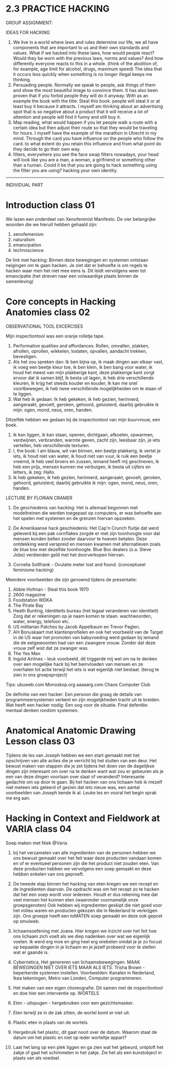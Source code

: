 # 2.3 PRACTICE HACKING

GROUP ASSIGNMENT:

IDEAS FOR HACKING 
1. We live in a world where laws and rules determine our life, we all have components that are important to us and their own standards and values. What if we hacked into these laws, how would people react? Would they be worn with the previous laws, norms and values? And how differently everyone reacts to this in a whole. (think of the abolition of, for example, age limit for alcohol, drugs, maximum speed) The idea that it occurs less quickly when something is no longer illegal keeps me thinking. 
2. Persuading people. Normally we speak to people, ask things of them and show the most beautiful image to convince them. It has also been proven that if you forbid people they will do it anyway. With as an example the book with the title: Steal this book. people will steal it or at least buy it because it attracts. I myself am thinking about an advertising spot that is so negative about a product that it will receive a lot of attention and people will find it funny and still buy it.
3. Map reading, what would happen if you let people walk a route with a certain idea but then adjust their route so that they would be traveling for hours. I myself have the example of the marathon in Utrecht in my mind. Through the card you have influence on the people who follow the card. to what extent do you retain this influence and from what point do they decide to go their own way.
4. filters, everywhere you see the face swap filters nowadays, your head will look like you are a man, a woman, a girlfriend or something other than a human. Could it be that you are going to hack something using the filter you are using? hacking your own identity.
-----

INDIVIDUAL PART 

Introduction class 01
======
We lazen een onderdeel van Xenofeminist Manifesto.
De vier belangrijke woorden die we hieruit hebben gehaald zijn: 
1. xenofemenism
2. naturalism
3. emancipation
4. technoscience

De link met hacking:
Binnen deze bewegingen en systemen ontstaan neigingen om te gaan hacken. Je ziet dat er behoefte is om regels te hacken waar men het niet mee eens is. Dit leidt vervolgens weer tot emancipatie (het streven naar een volwaardige plaats binnen de samenleving)

Core concepts in Hacking Anatomies class 02
======

OBSERVATIONAL TOOL EXCERCISES

Mijn inspectiontool was een oranje rolletje tape. 

1. Performative qualities and affordances:
Rollen, omvallen, plakken, afrollen, oprollen, wikkelen, loslaten, opvallen, aandacht trekken, bevestigen. 
2. Als het zou spreken dan: 
Ik ben bijna op, ik maak dingen aan elkaar vast, ik voeg een beetje kleur toe, ik ben klein, ik ben bang voor water, ik houd het meest van mijn plakkerige kant, deze plakkerige kant zorgt ervoor dat ik samen blijf, Ik besta uit lagen, ik heb drie verschillende kleuren, Ik krijg het steeds kouder en kouder, Ik kan me snel voortbewegen, ik heb twee verschillende mogelijkheiden om te staan of te liggen. 
3. Wat heb ik gedaan:
Ik heb gekeken, ik heb gezien, herinnerd, aangeraakt, gevoelt, geroken, gehoord, geluisterd, daarbij gebruikte ik mijn: ogen, mond, neus, oren, handen. 

Ditzelfde hebben we gedaan bij de inspectiontool van mijn buurvrouw, een boek. 

1. Ik kan liggen, ik kan staan, openen, dichtgaan, afkoelen, opwarmen, verdwijnen, verbranden, warmte geven, zacht zijn, leesbaar zijn, je iets vertellen, heb verschillende texturen. 
2. I, the book: I am blauw, wit van binnen, een beetje plakkerig, ik vertel je iets, ik houd niet van water, ik houd niet van vuur, ik ruik een beetje vreemd, ik heb veel broers en zussen, iemand heeft mij geschreven, ik heb een prijs, mensen kunnen me verbuigen, ik besta uit cijfers en letters, ik zeg: Hallo. 
3. Ik heb gekeken, ik heb gezien, herinnerd, aangeraakt, gevoelt, geroken, gehoord, geluisterd, daarbij gebruikte ik mijn: ogen, mond, neus, oren, handen. 


LECTURE BY FLORIAN CRAMER 
1. De geschiedenis van hacking: Het is allemaal begonnen met modeltreinen die werden toegepast op computers, er was behoefte aan het spelen met systemen en de grenzen hiervan opzoeken. 

2. De Amerikaanse hack geschiedenis: Het Cap'n Crunch fluitje dat werd geleverd bij een pak cornflakes zorgde er met zijn toonhoogte voor dat mensen konden bellen zonder daarvoor te hoeven betalen. Deze ontdekking werd verspreid en mensen kwamen met alternatieven zoals de blue box met dezelfde toonhoogte. Blue Box dealers (o.a. Steve Jobs) verdienden geld met het doorverkopen hiervan. 

3. Cornelia Sollfrank - Ovulatie meter lost and found. (conceptueel feminisme hacking)

Meerdere voorbeelden die zijn genoemd tijdens de presentatie:
1. Abbie Hofman - Steal this book 1970
2. 2600 magazine 
3. Foodstation WDKA
4. The Pirate Bay
5. Heath Bunting, Identiteits bureau (het legaal veranderen van identiteit) Zorg dat er rekeningen op je naam komen te staan. wachtwoorden, water, energy, telefoon etc. 
6. US militarian Patches by Jacob Appelbaum en Trevor Paglen. 
7. AH Bonuskaart met klantenprofielen en ook het voorbeeld van de Target in de US waar het promoten van babyvoeding werd gedaan bij iemand die de eetgewoonten had van een zwangere vrouw. Zonder dat deze vrouw zelf wist dat ze zwanger was. 
8. The Yes Man
9. Ingold Airlines - leuk voorbeeld, dit triggerde mij wel om na te denken over een mogelijke hack bij het beinvloeden van mensen en ze overhalen tot actie terwijl het iets is wat eigenlijk niet bestaat. (terug te zien in ons groepsproject)

Tips:
ubuweb.com
Monoskop.org
aaaaarg.com
Chaos Computer Club

De definitie van een hacker: 
Een persoon die graag de details van programmeersystemen verkent en zijn mogelijkheden tracht uit te breiden.
Wat heeft een hacker nodig: 
Een oog voor de situatie.
Final defenitie:
mentaal denken rondom systemen.

Anatomical Anatomic Drawing Lesson class 03
======
Tijdens de les van Joseph hebben we een start gemaakt met het opschrijven van alle acties die je verricht bij het sluiten van een deur. Het bewust maken van stappen die je zet tijdens het doen van de dagelijkse dingen zijn interesant om over na te denken want wat zou er gebeuren als je een van deze dingen voortaan over slaat of veranderd? Interesante gedachte om op door te gaan. Bij het hacken van ons lichaam heb ik mezelf niet meteen iets geleerd of gezien dat iets nieuw was, een aantal voorbeelden van Joseph kende ik al. Leuke les en vooral het begin sprak me erg aan. 

Hacking in Context and Fieldwork at VARIA class 04
======
Soep maken met Niek @Varia
1. bij het verzamelen van alle ingredienten van de personen hebben we ons bewust gemaakt over het feit waar deze producten vandaan komen en of er eventueel personen zijn die het product niet zouden eten. Van deze producten hebben we vervolgens een soep gemaakt en deze hebben enkelen van ons geproeft. 
2. De tweede stap binnen het hacking van eten kregen we een recept en de ingredienten daarvan. De opdracht was om het recept zo te hacken dat het een soep wordt voor iedereen. Houdt er dus rekening mee dat veel mensen het kunnen eten (waaronder voornamelijk onze groepsgenoten) Ook hebben wij ingredienten geskipt die niet goed voor het milieu waren en producten gekozen die in Nederland te verkrijgen zijn. Ons groepje heeft een toMATEN soep gemaakt en deze ook gepost op smulweb. 


3. lichaamsoefening met Joana. Hier kregen we inzicht over het feit hoe ons lichaam zich voelt als we diep nadenken over wat we eigenlijk voelen. Ik werd erg moe en ging heel erg wiebelen omdat je je zo focust op bepaalde dingen in je lichaam en je jezelf probeerd voor te stellen wat er gaande is. 

4. Cybernetica, Het genereren van lichaamsbewegingen. MAAK BEWEGINGEN NIET OVER IETS MAAR ALS IETS. 
Trisha Brown - beperkende systemen instellen. Voorbeelden: Kanalen in Nederland, Ikea tekeningen, Metro van Londen, Computer programmeren.

5. Het maken van een eigen choreografie. Dit samen met de inspectiontool en doe hier een interventie op. WORTELS
1. Eten - uitspugen - hergebruiken voor een gezichtsmasker. 
2. Eten terwijl ze in de zak zitten, de wortel komt er niet uit. 
3. Plastic eten in plaats van de wortels.
4. Hergebruik het plastic, dit gaat nooit over de datum. Waarom staat de datum om het plastic en niet op ieder worteltje appart? 
5. Laat het lang op een plek liggen en ga zien wat het gebeurd, ontploft het zakje of gaat het schimmelen in het zakje. Zie het als een kunstobject in plaats van als voedsel. 
